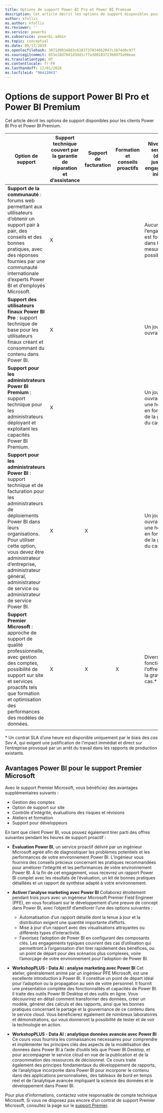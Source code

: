 ```yaml
---
title: Options de support Power BI Pro et Power BI Premium
description: Cet article décrit les options de support disponibles pour les clients Power BI Pro et Power BI Premium.
author: kfollis
ms.author: kfollis
ms.reviewer: ''
ms.service: powerbi
ms.subservice: powerbi-admin
ms.topic: conceptual
ms.date: 09/17/2019
ms.openlocfilehash: 3071d9034883c61837370348b2047c1874d0c977
ms.sourcegitcommit: 653e18d7041d3dd1cf7a38010372366975a98eae
ms.translationtype: HT
ms.contentlocale: fr-FR
ms.lasthandoff: 12/01/2020
ms.locfileid: "96412043"
---
```

# <a name="power-bi-pro-and-power-bi-premium-support-options"></a>Options de support Power BI Pro et Power BI Premium

Cet article décrit les options de support disponibles pour les clients Power BI Pro et Power BI Premium.

| **Option de support** | **Support technique couvert par la garantie de réparation et d’assistance** | **Support de facturation** | **Formation et conseils proactifs** | **Niveau de service <br>(délai jusqu’à engagement initial)** | **Canal de support** |
| --- | --- | --- | --- | --- | --- |
| **Support de la communauté** : forums web permettant aux utilisateurs d’obtenir un support pair à pair, des conseils et des bonnes pratiques, avec des réponses fournies par une communauté internationale d’experts Power BI et d’employés Microsoft. | X |   |   | Aucun, l’engagement est fourni dans la mesure du possible. | [Communauté Power BI](https://community.powerbi.com) |
| **Support des utilisateurs finaux Power BI Pro** : support technique de base pour les utilisateurs finaux créant et consommant du contenu dans Power BI. | X |   |   | Un jour ouvrable. | [Site de support Power BI](https://support.powerbi.com)  |
| **Support pour les administrateurs Power BI Premium** : support technique pour les administrateurs déployant et exploitant les capacités Power BI Premium. | X |   |   | Un jour ouvrable ou une heure, en fonction de la gravité du cas.\* | [Site de support Power BI](https://support.powerbi.com)<br>OR<br>[Centre d’administration Microsoft 365](https://portal.office.com/adminportal)<br>OR<br> Mode |
| **Support pour les administrateurs Power BI** : support technique et de facturation pour les administrateurs de déploiements Power BI dans leurs organisations.  Pour utiliser cette option, vous devez être administrateur d’entreprise, administrateur général, administrateur de service ou administrateur de service Power BI. | X | X |   | Un jour ouvrable ou une heure, en fonction de la gravité du cas.\* | [Centre d’administration Microsoft 365](https://portal.office.com/adminportal)<br>OR<br> Mode |
| **Support Premier Microsoft** : approche de support de qualité professionnelle, avec gestion des comptes, possibilité de support sur site et services proactifs tels que formation et optimisation des performances des modèles de données. | X | X | X | Divers, en fonction de l’offre et de la gravité du cas.\* | Responsable de compte technique <br>OR<br> [Centre d’administration Microsoft 365](https://portal.office.com/adminportal) |
| | | | | | |

\* Un contrat SLA d’une heure est disponible uniquement par le biais des _cas Sev A_, qui exigent une justification de l’impact immédiat et direct sur l’entreprise provoqué par un arrêt du travail dans les rapports de production existants.

## <a name="power-bi-benefits-for-microsoft-premier-support"></a>Avantages Power BI pour le support Premier Microsoft

Avec le support Premier Microsoft, vous bénéficiez des avantages supplémentaires suivants :

- Gestion des comptes
- Option de support sur site
- Contrôle d’intégrité, évaluations des risques et révisions
- Ateliers et formation
- Support pour développeurs

En tant que client Power BI, vous pouvez également tirer parti des offres suivantes pendant les heures de support proactif :

 - **Évaluation Power BI**, un service proactif délivré par un ingénieur Microsoft agréé afin de diagnostiquer les problèmes potentiels et les performances de votre environnement Power BI. L’ingénieur vous fournira des conseils précieux concernant les pratiques recommandées pour améliorer l’intégrité et les performances de votre environnement Power BI. À la fin de cet engagement, vous recevrez un rapport Power BI complet avec les résultats de l’évaluation, un kit de bonnes pratiques détaillées et un rapport de synthèse adapté à votre environnement.

 - **Activer l’analyse marketing avec Power BI** Collaborez étroitement pendant trois jours avec un ingénieur Microsoft Premier Field Engineer (PFE), en vous focalisant sur le développement d’une preuve de concept dans Power BI, avec l’objectif d’améliorer l’une des options suivantes :
    - Automatisation d’un rapport détaillé dont la tenue à jour et la distribution exigent une quantité importante d’efforts.
    - Mise à jour d’un rapport avec des visualisations attrayantes ou différents types d’interactivité. 
    - Favorisez l’adoption de Power BI en configurant des composants clés. Les engagements typiques couvrent des cas d’utilisation qui permettront à l’organisation d’en tirer rapidement des bénéfices, ou un point de départ pour des scénarios plus complexes, voire l’amorçage de votre environnement pour l’adoption de Power BI.

  - **WorkshopPLUS - Data AI : analyse marketing avec Power BI** Cet atelier, généralement animé par un ingénieur PFE Microsoft, est une excellente introduction à Power BI. Il constitue un point de départ idéal pour l’adoption ou la propagation au sein de votre personnel.
Il fournit une présentation complète des fonctionnalités et capacités de Power BI. Il traite des outils Power BI Desktop et des outils en ligne. Vous découvrirez en détail comment transformer des données, créer un modèle, générer des calculs et des rapports, ainsi que les bonnes pratiques concernant le partage et la gouvernance de ce contenu dans le service cloud. Vous bénéficierez également de nombreux laboratoires et démonstrations, qui vous donneront la possibilité de tester et de voir la technologie en action.

  - **WorkshopPLUS - Data AI : analytique données avancée avec Power BI** Ce cours vous fournira les connaissances nécessaires pour comprendre et implémenter les principes clés des aspects de la modélisation des données dans Power BI à l’aide d’outils tels que Power BI Desktop, et pour accompagner le service cloud en vue de la publication et de la consommation des ressources de décisionnel. Ce cours traite également des principes fondamentaux du développement de rapports, de l’analytique incorporée dans Power BI pour incorporer le contenu dans des applications personnalisées, des tableaux de bord en temps réel et de l’analytique avancée impliquant la science des données et le développement dans Power BI.

Pour plus d’informations, contactez votre responsable de compte technique Microsoft. Si vous ne disposez pas encore d’un contrat de support Premier Microsoft, consultez la page sur le [support Premier](https://support.microsoft.com/premier).
